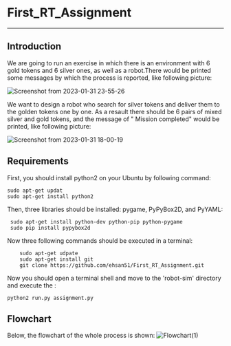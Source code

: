 # First_RT_Assignment
 -----
## Introduction
We are going to run an exercise in which there is an environment with 6 gold tokens and 6 silver ones, as well as a robot.There would be printed some messages by which the process is reported, like following picture:

![Screenshot from 2023-01-31 23-55-26](https://user-images.githubusercontent.com/52650110/215902596-ab696ca4-c408-44f7-92a7-60a569a89c23.png)


We want to design a robot who search for silver tokens and deliver them to the golden tokens one by one. As a resault there should be 6 pairs of mixed silver and gold tokens, and the message of " Mission completed" would be printed, like following picture:

![Screenshot from 2023-01-31 18-00-19](https://user-images.githubusercontent.com/52650110/215901929-8693560a-c9fa-495e-acce-642acd1f96de.png)



## Requirements

First, you should install python2 on your Ubuntu by following command:
```
sudo apt-get updat
sudo apt-get install python2
```
Then, three libraries should be installed: pygame, PyPyBox2D, and PyYAML:

```
 sudo apt-get install python-dev python-pip python-pygame
 sudo pip install pypybox2d
```

Now three following commands should be executed in a terminal:

```
    sudo apt-get udpate
    sudo apt-get install git
    git clone https://github.com/ehsan51/First_RT_Assignment.git
```
Now you should open a terminal shell and move to the 'robot-sim' directory and execute the :

```
python2 run.py assignment.py

```
## Flowchart 

Below, the flowchart of the whole process is shown:
![Flowchart(1)](https://user-images.githubusercontent.com/52650110/215902212-f7e7ef3d-4f46-49a6-bbd1-5cc2ed61dc9c.jpg)


